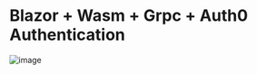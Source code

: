 # Blazor + Wasm + Grpc + Auth0 Authentication 

![image](https://cdn.icon-icons.com/icons2/2699/PNG/512/auth_logo_icon_168559.png)
